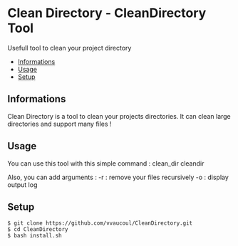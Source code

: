 # Clean Directory - CleanDirectory Tool
Usefull tool to clean your project directory

* [Informations](#infos)
* [Usage](#usage)
* [Setup](#setup)

## Informations
Clean Directory is a tool to clean your projects directories.
It can clean large directories and support many files !

## Usage
You can use this tool with this simple command :
clean_dir
cleandir

Also, you can add arguments :
-r : remove your files recursively
-o : display output log


## Setup
```
$ git clone https://github.com/vvaucoul/CleanDirectory.git
$ cd CleanDirectory
$ bash install.sh
```
